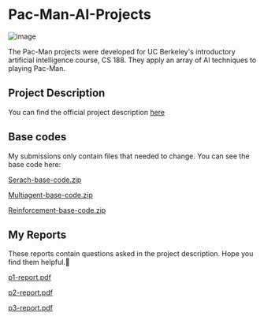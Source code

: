 # Pac-Man-AI-Projects

![image](https://user-images.githubusercontent.com/72692826/183281042-e9252ede-8991-4935-a753-2943793f23a6.png)

The Pac-Man projects were developed for UC Berkeley's introductory artificial intelligence course, CS 188. They apply an array of AI techniques to playing Pac-Man.
## Project Description

You can find the official project description [here](http://ai.berkeley.edu/project_overview.html)
## Base codes

My submissions only contain files that needed to change. You can see the base code here:

[Serach-base-code.zip](https://github.com/maedemir/Pac-Man-AI-Projects/files/9276398/AI_P1.1.zip)

[Multiagent-base-code.zip](https://github.com/maedemir/Pac-Man-AI-Projects/files/9276399/AI_P2.1.zip)

[Reinforcement-base-code.zip](https://github.com/maedemir/Pac-Man-AI-Projects/files/9276402/reinforcement.zip)

## My Reports 
These reports contain questions asked in the project description. Hope you find them helpful.🥳

[p1-report.pdf](https://github.com/maedemir/Pac-Man-AI-Projects/files/9276388/p1-report.pdf)

[p2-report.pdf](https://github.com/maedemir/Pac-Man-AI-Projects/files/9276389/p2-report.pdf)

[p3-report.pdf](https://github.com/maedemir/Pac-Man-AI-Projects/files/9276395/p3-report.pdf)
